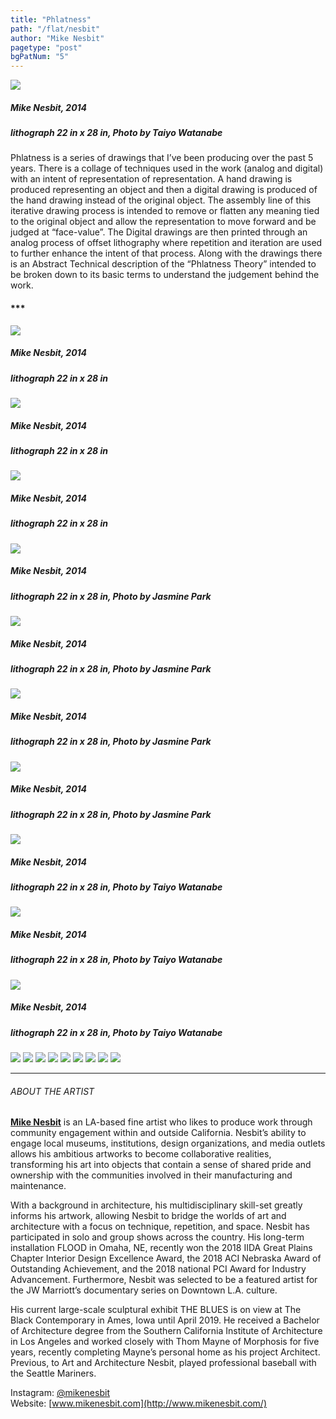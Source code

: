 ```yaml
---
title: "Phlatness"
path: "/flat/nesbit"
author: "Mike Nesbit"
pagetype: "post"
bgPatNum: "5"
---
```


![](/artwork/imgNesbit00.jpg)[](#)
##### Mike Nesbit, 2014
##### lithograph 22 in x 28 in, Photo by Taiyo Watanabe


Phlatness is a series of drawings that I’ve been producing over the past 5 years.  There is a collage of techniques used in the work (analog and digital) with an intent of representation of representation.  A hand drawing is produced representing an object and then a digital drawing is produced of the hand drawing instead of the original object.  The assembly line of this iterative drawing process is intended to remove or flatten any meaning tied to the original object and allow the representation to move forward and be judged at “face-value”.  The Digital drawings are then printed through an analog process of offset lithography where repetition and iteration are used to further enhance the intent of that process.  Along with the drawings there is an Abstract Technical description of the “Phlatness Theory” intended to be broken down to its basic terms to understand the judgement behind the work.

#### ***

![](/artwork/imgNesbit01.jpg)[](#)
##### Mike Nesbit, 2014
##### lithograph 22 in x 28 in

![](/artwork/imgNesbit02.jpg)[](#)
##### Mike Nesbit, 2014
##### lithograph 22 in x 28 in

![](/artwork/imgNesbit03.jpg)[](#)
##### Mike Nesbit, 2014
##### lithograph 22 in x 28 in

![](/artwork/imgNesbit04.jpg)[](#)
##### Mike Nesbit, 2014
##### lithograph 22 in x 28 in, Photo by Jasmine Park

![](/artwork/imgNesbit05.jpg)[](#)
##### Mike Nesbit, 2014
##### lithograph 22 in x 28 in, Photo by Jasmine Park

![](/artwork/imgNesbit06.jpg)[](#)
##### Mike Nesbit, 2014
##### lithograph 22 in x 28 in, Photo by Jasmine Park

![](/artwork/imgNesbit07.jpg)[](#)
##### Mike Nesbit, 2014
##### lithograph 22 in x 28 in, Photo by Jasmine Park

![](/artwork/imgNesbit08.jpg)[](#)
##### Mike Nesbit, 2014
##### lithograph 22 in x 28 in, Photo by Taiyo Watanabe

![](/artwork/imgNesbit09.jpg)[](#)
##### Mike Nesbit, 2014
##### lithograph 22 in x 28 in, Photo by Taiyo Watanabe

![](/artwork/imgNesbit10.jpg)[](#)
##### Mike Nesbit, 2014
##### lithograph 22 in x 28 in, Photo by Taiyo Watanabe

![](/artwork/imgNesbit11.jpg)[](#)
![](/artwork/imgNesbit12.jpg)[](#)
![](/artwork/imgNesbit13.jpg)[](#)
![](/artwork/imgNesbit14.jpg)[](#)
![](/artwork/imgNesbit15.jpg)[](#)
![](/artwork/imgNesbit16.jpg)[](#)
![](/artwork/imgNesbit17.jpg)[](#)
![](/artwork/imgNesbit18.jpg)[](#)
![](/artwork/imgNesbit19.jpg)[](#)

---

<span class="bio">

###### ABOUT THE ARTIST  
[**Mike Nesbit**](http://www.mikenesbit.com/) is an LA-based fine artist who likes to produce work through community engagement within and outside California. Nesbit’s ability to engage local museums, institutions, design organizations, and media outlets allows his ambitious artworks to become collaborative realities, transforming his art into objects that contain a sense of shared pride and ownership with the communities involved in their manufacturing and maintenance. 

With a background in architecture, his multidisciplinary skill-set greatly informs his artwork, allowing Nesbit to bridge the worlds of art and architecture with a focus on technique, repetition, and space. Nesbit has participated in solo and group shows across the country. His long-term installation FLOOD in Omaha, NE, recently won the 2018 IIDA Great Plains Chapter Interior Design Excellence Award, the 2018 ACI Nebraska Award of Outstanding Achievement, and the 2018 national PCI Award for Industry Advancement. Furthermore, Nesbit was selected to be a featured artist for the JW Marriott’s documentary series on Downtown L.A. culture. 

His current large-scale sculptural exhibit THE BLUES is on view at The Black Contemporary in Ames, Iowa until April 2019. He received a Bachelor of Architecture degree from the Southern California Institute of Architecture in Los Angeles and worked closely with Thom Mayne of Morphosis for five years, recently completing Mayne’s personal home as his project Architect. Previous, to Art and Architecture Nesbit, played professional baseball with the Seattle Mariners.  
  
Instagram: [@mikenesbit](https://www.instagram.com/mike.nesbit)  
Website: [www.mikenesbit.com](http://www.mikenesbit.com/)
</span>